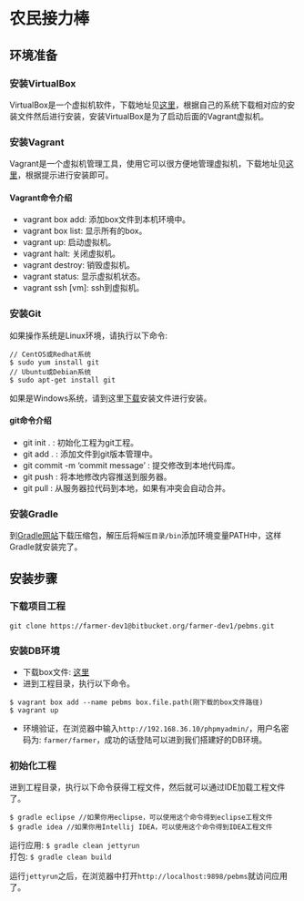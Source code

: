 # 农民接力棒

## 环境准备

### 安装VirtualBox
VirtualBox是一个虚拟机软件，下载地址见[这里][virtual-box-download]，根据自己的系统下载相对应的安装文件然后进行安装，安装VirtualBox是为了启动后面的Vagrant虚拟机。  
  
### 安装Vagrant
Vagrant是一个虚拟机管理工具，使用它可以很方便地管理虚拟机，下载地址见[这里][vagrant-box-download]，根据提示进行安装即可。  

#### Vagrant命令介绍
* vagrant box add: 添加box文件到本机环境中。
* vagrant box list: 显示所有的box。
* vagrant up: 启动虚拟机。
* vagrant halt: 关闭虚拟机。
* vagrant destroy: 销毁虚拟机。
* vagrant status: 显示虚拟机状态。
* vagrant ssh \[vm\]: ssh到虚拟机。

### 安装Git
如果操作系统是Linux环境，请执行以下命令:  
  
```shell
// CentOS或Redhat系统
$ sudo yum install git 
// Ubuntu或Debian系统
$ sudo apt-get install git
```
  
如果是Windows系统，请到这里[下载][git-download]安装文件进行安装。  

#### git命令介绍
  
* git init . : 初始化工程为git工程。
* git add . : 添加文件到git版本管理中。
* git commit -m ‘commit message’ : 提交修改到本地代码库。
* git push : 将本地修改内容推送到服务器。
* git pull : 从服务器拉代码到本地，如果有冲突会自动合并。
  
### 安装Gradle
到[Gradle网站][gradle-download]下载压缩包，解压后将`解压目录/bin`添加环境变量PATH中，这样Gradle就安装完了。    
  
## 安装步骤

### 下载项目工程
  
```shell
git clone https://farmer-dev1@bitbucket.org/farmer-dev1/pebms.git
```
  
### 安装DB环境
  
* 下载box文件: [这里][box-download]
* 进到工程目录，执行以下命令。
  
```shell
$ vagrant box add --name pebms box.file.path(刚下载的box文件路径)    
$ vagrant up
```
  
* 环境验证，在浏览器中输入`http://192.168.36.10/phpmyadmin/`，用户名密码为: `farmer/farmer`，成功的话登陆可以进到我们搭建好的DB环境。  
  
### 初始化工程
进到工程目录，执行以下命令获得工程文件，然后就可以通过IDE加载工程文件了。

```shell
$ gradle eclipse //如果你用eclipse，可以使用这个命令得到eclipse工程文件
$ gradle idea //如果你用Intellij IDEA，可以使用这个命令得到IDEA工程文件
```
  
运行应用: `$ gradle clean jettyrun`  
打包: `$ gradle clean build`  
  
运行`jettyrun`之后，在浏览器中打开`http://localhost:9898/pebms`就访问应用了。  
  

[virtual-box-download]: https://www.virtualbox.org/wiki/Downloads
[vagrant-box-download]: https://www.vagrantup.com/downloads.html
[git-download]: http://git-scm.com/download/win
[gradle-download]: https://services.gradle.org/distributions/gradle-2.1-all.zip
[box-download]: http://jianguoyun.com/p/Dfw3mgwQquHlBRiL9Qk